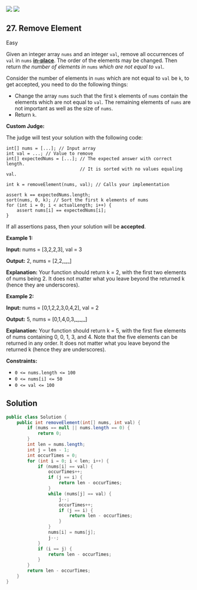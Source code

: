 [![](https://img.shields.io/github/stars/javadev/LeetCode-in-Java?label=Stars&style=flat-square)](https://github.com/javadev/LeetCode-in-Java)
[![](https://img.shields.io/github/forks/javadev/LeetCode-in-Java?label=Fork%20me%20on%20GitHub%20&style=flat-square)](https://github.com/javadev/LeetCode-in-Java/fork)

## 27\. Remove Element

Easy

Given an integer array `nums` and an integer `val`, remove all occurrences of `val` in `nums` [**in-place**](https://en.wikipedia.org/wiki/In-place_algorithm). The order of the elements may be changed. Then return _the number of elements in_ `nums` _which are not equal to_ `val`.

Consider the number of elements in `nums` which are not equal to `val` be `k`, to get accepted, you need to do the following things:

*   Change the array `nums` such that the first `k` elements of `nums` contain the elements which are not equal to `val`. The remaining elements of `nums` are not important as well as the size of `nums`.
*   Return `k`.

**Custom Judge:**

The judge will test your solution with the following code:

    int[] nums = [...]; // Input array
    int val = ...; // Value to remove
    int[] expectedNums = [...]; // The expected answer with correct length.
                                // It is sorted with no values equaling val.

    int k = removeElement(nums, val); // Calls your implementation

    assert k == expectedNums.length;
    sort(nums, 0, k); // Sort the first k elements of nums
    for (int i = 0; i < actualLength; i++) {
        assert nums[i] == expectedNums[i];
    }

If all assertions pass, then your solution will be **accepted**.

**Example 1:**

**Input:** nums = [3,2,2,3], val = 3

**Output:** 2, nums = [2,2,\_,\_]

**Explanation:** Your function should return k = 2, with the first two elements of nums being 2. It does not matter what you leave beyond the returned k (hence they are underscores). 

**Example 2:**

**Input:** nums = [0,1,2,2,3,0,4,2], val = 2

**Output:** 5, nums = [0,1,4,0,3,\_,\_,\_]

**Explanation:** Your function should return k = 5, with the first five elements of nums containing 0, 0, 1, 3, and 4. Note that the five elements can be returned in any order. It does not matter what you leave beyond the returned k (hence they are underscores). 

**Constraints:**

*   `0 <= nums.length <= 100`
*   `0 <= nums[i] <= 50`
*   `0 <= val <= 100`

## Solution

```java
public class Solution {
    public int removeElement(int[] nums, int val) {
        if (nums == null || nums.length == 0) {
            return 0;
        }
        int len = nums.length;
        int j = len - 1;
        int occurTimes = 0;
        for (int i = 0; i < len; i++) {
            if (nums[i] == val) {
                occurTimes++;
                if (j == i) {
                    return len - occurTimes;
                }
                while (nums[j] == val) {
                    j--;
                    occurTimes++;
                    if (j == i) {
                        return len - occurTimes;
                    }
                }
                nums[i] = nums[j];
                j--;
            }
            if (i == j) {
                return len - occurTimes;
            }
        }
        return len - occurTimes;
    }
}
```